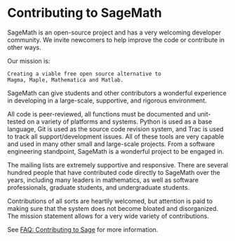# Contributing to SageMath #

SageMath is an open-source project and has a very welcoming developer
community. We invite newcomers to help improve the code or contribute
in other ways.

Our mission is:

    Creating a viable free open source alternative to
    Magma, Maple, Mathematica and Matlab.

SageMath can give students and other contributors a wonderful
experience in developing in a large-scale, supportive, and rigorous
environment.

All code is peer-reviewed, all functions must be documented and
unit-tested on a variety of platforms and systems. Python is used as a
base language, Git is used as the source code revision system, and
Trac is used to track all support/development issues. All of these
tools are very capable and used in many other small and large-scale
projects.  From a software engineering standpoint, SageMath is a
wonderful project to be engaged in.

The mailing lists are extremely supportive and responsive. There are
several hundred people that have contributed code directly to SageMath
over the years, including many leaders in mathematics, as well as
software professionals, graduate students, and undergraduate students.

Contributions of all sorts are heartily welcomed, but attention is
paid to making sure that the system does not become bloated and
disorganized. The mission statement allows for a very wide variety of
contributions.

See [FAQ: Contributing to Sage](https://doc.sagemath.org/html/en/faq/faq-contribute.html)
for more information.

